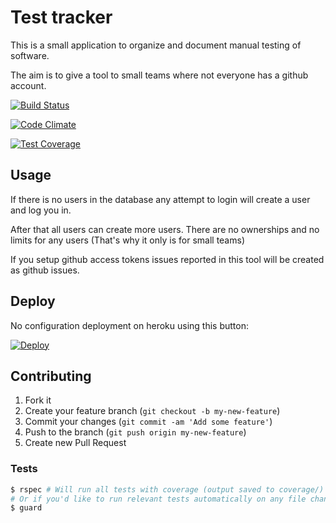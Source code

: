 # Test tracker

This is a small application to organize and document manual testing of software.

The aim is to give a tool to small teams where not everyone has a github account.

[![Build Status](https://travis-ci.org/Albin-trialbee/TestingTracker.png?branch=master)](https://travis-ci.org/Albin-trialbee/TestingTracker)

[![Code Climate](https://codeclimate.com/github/Albin-trialbee/TestingTracker/badges/gpa.svg)](https://codeclimate.com/github/Albin-trialbee/TestingTracker)

[![Test Coverage](https://codeclimate.com/github/Albin-trialbee/TestingTracker/badges/coverage.svg)](https://codeclimate.com/github/Albin-trialbee/TestingTracker)

## Usage

If there is no users in the database any attempt to login will create a user and log you in.

After that all users can create more users. There are no ownerships and no limits for any users (That's why it only is for small teams)

If you setup github access tokens issues reported in this tool will be created as github issues.

## Deploy

No configuration deployment on heroku using this button:

[![Deploy](https://www.herokucdn.com/deploy/button.png)](https://heroku.com/deploy?template=https://github.com/Albin-trialbee/TestingTracker)

## Contributing

1. Fork it
2. Create your feature branch (`git checkout -b my-new-feature`)
3. Commit your changes (`git commit -am 'Add some feature'`)
4. Push to the branch (`git push origin my-new-feature`)
5. Create new Pull Request

### Tests

```bash
$ rspec # Will run all tests with coverage (output saved to coverage/)
# Or if you'd like to run relevant tests automatically on any file change
$ guard
```

